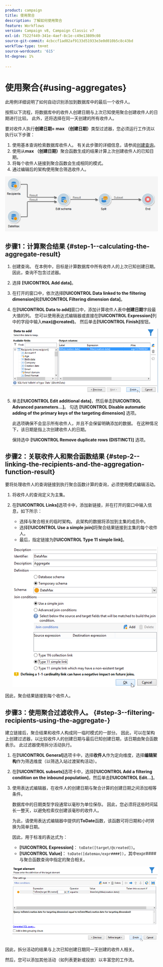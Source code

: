 ```yaml
---
product: campaign
title: 使用聚合
description: 了解如何使用聚合
feature: Workflows
version: Campaign v8, Campaign Classic v7
exl-id: 7522f449-341e-4aef-8c1e-c49e13809c08
source-git-commit: 4cbccf1ad02af9133d51933e3e0d010b5c8c43bd
workflow-type: tm+mt
source-wordcount: '615'
ht-degree: 1%

---
```


# 使用聚合{#using-aggregates}



此用例详细说明了如何自动识别添加到数据库中的最后一个收件人。

按照以下流程，将数据库中的收件人创建日期与上次已知使用聚合创建收件人的日期进行比较。 此外，还将选择在同一天创建的所有收件人。

要对收件人执行&#x200B;**创建日期= max （创建日期）**&#x200B;类型过滤器，您必须运行工作流以执行以下步骤：

1. 使用基本查询检索数据库收件人。 有关此步骤的详细信息，请参阅[创建查询](query.md#creating-a-query)。
1. 使用从&#x200B;**max （创建日期）**&#x200B;聚合函数生成的结果计算上次创建收件人的已知日期。
1. 将每个收件人链接到聚合函数会生成相同的模式。
1. 通过编辑后的架构使用聚合筛选收件人。

![](assets/datamanagement_usecase_1.png)

## 步骤1：计算聚合结果 {#step-1--calculating-the-aggregate-result}

1. 创建查询。 在本例中，目标是计算数据库中所有收件人的上次已知创建日期。 因此，查询不包含过滤器。
1. 选择 **[!UICONTROL Add data]**。
1. 在打开的窗口中，依次选择&#x200B;**[!UICONTROL Data linked to the filtering dimension]**&#x200B;和&#x200B;**[!UICONTROL Filtering dimension data]**。
1. 在&#x200B;**[!UICONTROL Data to add]**&#x200B;窗口中，添加计算收件人表中&#x200B;**创建日期**&#x200B;字段最大值的列。 您可以使用表达式编辑器或直接在&#x200B;**[!UICONTROL Expression]**&#x200B;列中的字段中输入&#x200B;**max(@created)**。 然后单击&#x200B;**[!UICONTROL Finish]**&#x200B;按钮。

   ![](assets/datamanagement_usecase_2.png)

1. 单击&#x200B;**[!UICONTROL Edit additional data]**，然后单击&#x200B;**[!UICONTROL Advanced parameters...]**。 勾选 **[!UICONTROL Disable automatic adding of the primary keys of the targeting dimension]** 选项。

   此选项确保不会显示所有收件人，并且不会保留明确添加的数据。 在这种情况下，该日期是指上次创建收件人的日期。

   保持选中 **[!UICONTROL Remove duplicate rows (DISTINCT)]** 选项。

## 步骤2：关联收件人和聚合函数结果 {#step-2--linking-the-recipients-and-the-aggregation-function-result}

要将处理收件人的查询链接到执行聚合函数计算的查询，必须使用模式编辑活动。

1. 将收件人的查询定义为主集。
1. 在&#x200B;**[!UICONTROL Links]**&#x200B;选项卡中，添加新链接，并在打开的窗口中输入信息，如下所示：

   * 选择与聚合相关的临时架构。 此架构的数据将添加到主集的成员中。
   * 选择&#x200B;**[!UICONTROL Use a simple join]**&#x200B;将聚合结果链接到主集的每个收件人。
   * 最后，指定链接为&#x200B;**[!UICONTROL Type 11 simple link]**。

   ![](assets/datamanagement_usecase_3.png)

因此，聚合结果链接到每个收件人。

## 步骤3：使用聚合过滤收件人。 {#step-3--filtering-recipients-using-the-aggregate-}

建立链接后，聚合结果和收件人构成同一临时模式的一部分。 因此，可以在架构上创建过滤器，以比较收件人的创建日期与最后已知创建日期，该日期由聚合函数表示。 此过滤器使用拆分活动执行。

1. 在&#x200B;**[!UICONTROL General]**&#x200B;选项卡中，选择&#x200B;**收件人**&#x200B;作为定向维度，选择&#x200B;**编辑架构**&#x200B;作为筛选维度（以筛选入站过渡架构活动）。
1. 在&#x200B;**[!UICONTROL subsets]**&#x200B;选项卡中，选择&#x200B;**[!UICONTROL Add a filtering condition on the inbound population]**，然后单击&#x200B;**[!UICONTROL Edit...]**。
1. 使用表达式编辑器，在收件人的创建日期与聚合计算的创建日期之间添加相等条件。

   数据库中的日期类型字段通常以毫秒为单位保存。 因此，您必须将这些时间延长一整天，以避免检索仅创建该毫秒的收件人。

   为此，请使用表达式编辑器中提供的&#x200B;**ToDate**&#x200B;函数，该函数可将日期和小时转换为简单日期。

   因此，用于标准的表达式为：

   * **[!UICONTROL Expression]**： `toDate([target/@created])`。
   * **[!UICONTROL Value]**： `toDate([datemax/expr####])`，其中expr####与聚合函数查询中指定的聚合相关。

   ![](assets/datamanagement_usecase_4.png)

因此，拆分活动的结果与上次已知创建日期同一天创建的收件人相关。

然后，您可以添加其他活动（如列表更新或投放）以丰富您的工作流。
